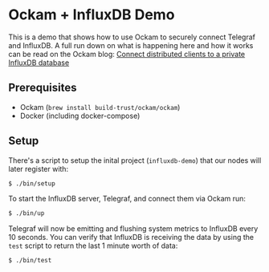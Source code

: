 # Ockam + InfluxDB Demo

This is a demo that shows how to use Ockam to securely connect Telegraf and InfluxDB. A full run down on what is happening here and how it works can be read on the Ockam blog: [Connect distributed clients to a private InfluxDB database](https://www.ockam.io/blog/connect_private_influxdb)

## Prerequisites

* Ockam (`brew install build-trust/ockam/ockam`)
* Docker (including docker-compose)

## Setup

There's a script to setup the inital project (`influxdb-demo`) that our nodes
will later register with:

```bash
$ ./bin/setup
```

To start the InfluxDB server, Telegraf, and connect them via Ockam run:

```bash
$ ./bin/up
```

Telegraf will now be emitting and flushing system metrics to InfluxDB every 10 seconds. You
can verify that InfluxDB is receiving the data by using the `test` script to return the last
1 minute worth of data:

```bash
$ ./bin/test
```